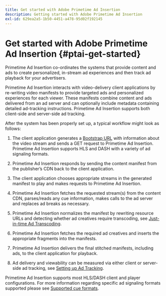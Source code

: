 ```yaml
---
title: Get started with Adobe Primetime Ad Insertion
description: Getting started with Adobe Primetime Ad Insertion
exl-id: 629ea2a5-1b50-4451-a478-95d02f192145
---
```

# Get started with Adobe Primetime Ad Insertion {#ptai-get-started}

Primetime Ad Insertion co-ordinates the systems that provide content and ads to create personalized, in-stream ad experiences and then track ad playback for your advertisers.

Primetime Ad Insertion interacts with video-delivery client applications by re-writing video manifests to provide targeted ads and personalized experiences for each viewer. These manifests combine content and ads delivered from an ad server and can optionally include metadata containing detailed ad-tracking instructions. Primetime Ad Insertion supports both client-side and server-side ad tracking.

After the system has been properly set up, a typical workflow might look as follows:

1. The client application generates a [Bootstrap URL](/help/primetime-ad-insertion/technical-reference/bootstrap-api.md) with information about the video stream and sends a GET request to Primetime Ad Insertion.  Primetime Ad Insertion supports HLS and DASH with a variety of ad signaling formats.

1. Primetime Ad Insertion responds by sending the content manifest from the publisher’s CDN back to the client application.

1. The client application chooses appropriate streams in the generated manifest to play and makes requests to Primetime Ad Insertion.

1. Primetime Ad Insertion fetches the requested stream(s) from the content CDN, parses/reads any cue information, makes calls to the ad server and replaces ad breaks as necessary.

1. Primetime Ad Insertion normalizes the manifest by rewriting resource URLs and detecting whether ad creatives require transcoding, see [Just-in-time Ad Transcoding](/help/primetime-ad-insertion/just-in-time-transcoding/jit-transcoding-overview.md).

1. Primetime Ad Insertion fetches the required ad creatives and inserts the appropriate fragments into the manifests.

1. Primetime Ad Insertion delivers the final stitched manifests, including ads, to the client application for playback.

1. Ad delivery and viewability can be measured via either client or server-side ad tracking, see [Setting up Ad Tracking](/help/primetime-ad-insertion/getting-started/set-up-ad-tracking.md).

Primetime Ad Insertion supports most HLS/DASH client and player configurations. For more information regarding specific ad signaling formats supported please see [Supported cue formats](/help/primetime-ad-insertion/getting-started/ad-insertion-live-linear-stream.md).

